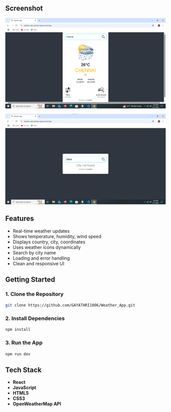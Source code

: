 
## Screenshot

![Weather App Screenshot](weather1.png)

![Weather App Screenshot](weather2.png)

## Features

- Real-time weather updates  
- Shows temperature, humidity, wind speed  
- Displays country, city, coordinates  
- Uses weather icons dynamically  
- Search by city name  
- Loading and error handling  
- Clean and responsive UI  

## Getting Started

### 1. Clone the Repository

```bash
git clone https://github.com/GAYATHRI1006/Weather_App.git
```

### 2. Install Dependencies

```bash
npm install
```

### 3. Run the App

```bash
npm run dev
```

## Tech Stack

- **React**
- **JavaScript**
- **HTML5**
- **CSS3**          
- **OpenWeatherMap API**
